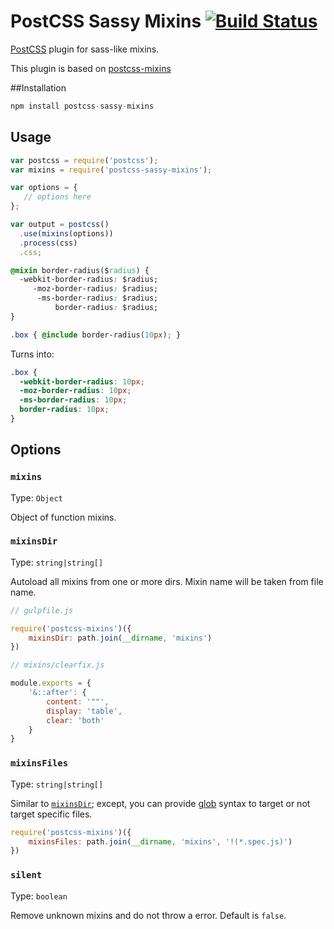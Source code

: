 # PostCSS Sassy Mixins [![Build Status][ci-img]][ci]

[PostCSS] plugin for sass-like mixins.

This plugin is based on [postcss-mixins]

[PostCSS]:                 https://github.com/postcss/postcss
[postcss-mixins]:          https://github.com/postcss/postcss-mixins
[ci-img]:                  https://travis-ci.org/andyjansson/postcss-sassy-mixins.svg
[ci]:                      https://travis-ci.org/andyjansson/postcss-sassy-mixins

##Installation

```js
npm install postcss-sassy-mixins
```

## Usage

```js
var postcss = require('postcss');
var mixins = require('postcss-sassy-mixins');

var options = {
   // options here
};

var output = postcss()
  .use(mixins(options))
  .process(css)
  .css;
```

```css
@mixin border-radius($radius) {
  -webkit-border-radius: $radius;
     -moz-border-radius: $radius;
      -ms-border-radius: $radius;
          border-radius: $radius;
}

.box { @include border-radius(10px); }
```

Turns into:

```css
.box {
  -webkit-border-radius: 10px;
  -moz-border-radius: 10px;
  -ms-border-radius: 10px;
  border-radius: 10px;
}
```

## Options

### `mixins`

Type: `Object`

Object of function mixins.

### `mixinsDir`

Type: `string|string[]`

Autoload all mixins from one or more dirs. Mixin name will be taken from file name.


```js
// gulpfile.js

require('postcss-mixins')({
    mixinsDir: path.join(__dirname, 'mixins')
})

// mixins/clearfix.js

module.exports = {
    '&::after': {
        content: '""',
        display: 'table',
        clear: 'both'
    }
}
```

### `mixinsFiles`

Type: `string|string[]`

Similar to [`mixinsDir`](#mixinsdir); except, you can provide
[glob](https://github.com/isaacs/node-glob) syntax to target or not target
specific files.

```js
require('postcss-mixins')({
    mixinsFiles: path.join(__dirname, 'mixins', '!(*.spec.js)')
})
```

### `silent`

Type: `boolean`

Remove unknown mixins and do not throw a error. Default is `false`.
